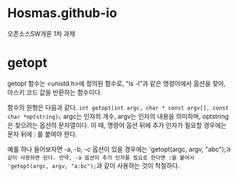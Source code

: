 # Hosmas.github-io
오픈소스SW개론 1차 과제

# getopt
getopt 함수는 <unistd.h>에 정의된 함수로, "ls -l"과 같은 명령어에서 옵션을 찾아, 아스키 코드 값을 반환하는 함수이다.

함수의 원형은 다음과 같다.
`int getopt(int argc, char * const argv[], const char *optstring);`
argc는 인자의 개수, argv는 인자의 내용을 의미하며, optstring은 찾으려는 옵션의 문자열이다.
이 때, 명령어 옵션 뒤에 추가 인자가 필요할 경우에는 문자 뒤에 : 를 붙여야 한다.

예를 하나 들어보자면 -a, -b, -c 옵션이 있을 경우에는 'getopt(argc, argv, "abc");`과 같이 사용하면 된다.
만약, -a 옵션이 추가 인자를 필요로 한다면 :을 붙여서 'getopt(argc, argv, "a:bc");`과 같이 사용하는 것이 적절하다.

